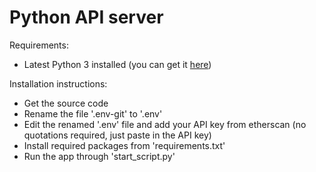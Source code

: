 # Python API server  
  
Requirements:  
- Latest Python 3 installed (you can get it [here](https://www.python.org/downloads/))  
  
Installation instructions:  
- Get the source code  
- Rename the file '.env-git' to '.env'  
- Edit the renamed '.env' file and add your API key from etherscan (no quotations required, just paste in the API key)  
- Install required packages from 'requirements.txt'  
- Run the app through 'start_script.py'  
